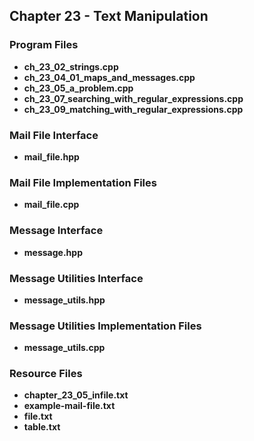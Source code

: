 ## Chapter 23 - Text Manipulation

### Program Files
* **ch_23_02_strings.cpp**
* **ch_23_04_01_maps_and_messages.cpp**
* **ch_23_05_a_problem.cpp**
* **ch_23_07_searching_with_regular_expressions.cpp**
* **ch_23_09_matching_with_regular_expressions.cpp** 

### Mail File Interface
* **mail_file.hpp**

### Mail File Implementation Files
* **mail_file.cpp**

### Message Interface
* **message.hpp**

### Message Utilities Interface
* **message_utils.hpp**

### Message Utilities Implementation Files
* **message_utils.cpp**

### Resource Files
* **chapter_23_05_infile.txt**
* **example-mail-file.txt**
* **file.txt**
* **table.txt**
